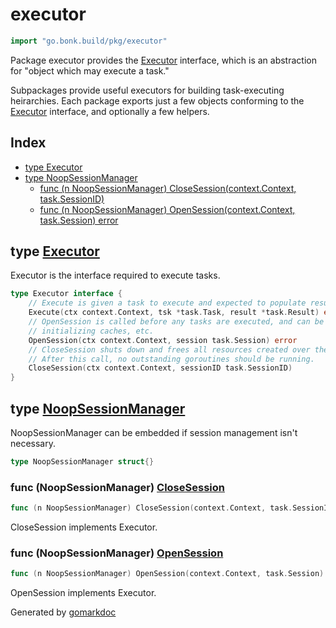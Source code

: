 <!-- Code generated by gomarkdoc. DO NOT EDIT -->

# executor

```go
import "go.bonk.build/pkg/executor"
```

Package executor provides the [Executor](<#Executor>) interface, which is an abstraction for "object which may execute a task."

Subpackages provide useful executors for building task\-executing heirarchies. Each package exports just a few objects conforming to the [Executor](<#Executor>) interface, and optionally a few helpers.

## Index

- [type Executor](<#Executor>)
- [type NoopSessionManager](<#NoopSessionManager>)
  - [func \(n NoopSessionManager\) CloseSession\(context.Context, task.SessionID\)](<#NoopSessionManager.CloseSession>)
  - [func \(n NoopSessionManager\) OpenSession\(context.Context, task.Session\) error](<#NoopSessionManager.OpenSession>)


<a name="Executor"></a>
## type [Executor](<executor.go#L18-L27>)

Executor is the interface required to execute tasks.

```go
type Executor interface {
    // Execute is given a task to execute and expected to populate result with the outcome.
    Execute(ctx context.Context, tsk *task.Task, result *task.Result) error
    // OpenSession is called before any tasks are executed, and can be used to do things such as
    // initializing caches, etc.
    OpenSession(ctx context.Context, session task.Session) error
    // CloseSession shuts down and frees all resources created over the course of a session.
    // After this call, no outstanding goroutines should be running.
    CloseSession(ctx context.Context, sessionID task.SessionID)
}
```

<a name="NoopSessionManager"></a>
## type [NoopSessionManager](<executor.go#L30>)

NoopSessionManager can be embedded if session management isn't necessary.

```go
type NoopSessionManager struct{}
```

<a name="NoopSessionManager.CloseSession"></a>
### func \(NoopSessionManager\) [CloseSession](<executor.go#L36>)

```go
func (n NoopSessionManager) CloseSession(context.Context, task.SessionID)
```

CloseSession implements Executor.

<a name="NoopSessionManager.OpenSession"></a>
### func \(NoopSessionManager\) [OpenSession](<executor.go#L33>)

```go
func (n NoopSessionManager) OpenSession(context.Context, task.Session) error
```

OpenSession implements Executor.

Generated by [gomarkdoc](<https://github.com/princjef/gomarkdoc>)
